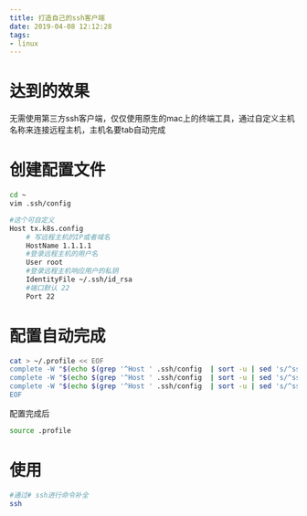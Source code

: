 ```yaml
---
title: 打造自己的ssh客户端
date: 2019-04-08 12:12:28
tags:
- linux
---
```


# 达到的效果

无需使用第三方ssh客户端，仅仅使用原生的mac上的终端工具，通过自定义主机名称来连接远程主机，主机名要tab自动完成

<!--more-->

# 创建配置文件

```bash
cd ~
vim .ssh/config

#这个可自定义
Host tx.k8s.config
    # 写远程主机的IP或者域名
    HostName 1.1.1.1
    #登录远程主机的用户名
    User root
    #登录远程主机响应用户的私钥
    IdentityFile ~/.ssh/id_rsa
    #端口默认 22
    Port 22
```

# 配置自动完成

```bash
cat > ~/.profile << EOF
complete -W "$(echo $(grep '^Host ' .ssh/config  | sort -u | sed 's/^ssh //'))" ssh
complete -W "$(echo $(grep '^Host ' .ssh/config  | sort -u | sed 's/^ssh //'))" scp
complete -W "$(echo $(grep '^Host ' .ssh/config  | sort -u | sed 's/^ssh //'))" ssh-copy-id
EOF
```

配置完成后

```bash
source .profile
```

# 使用

```bash
#通过# ssh进行命令补全
ssh 
```



